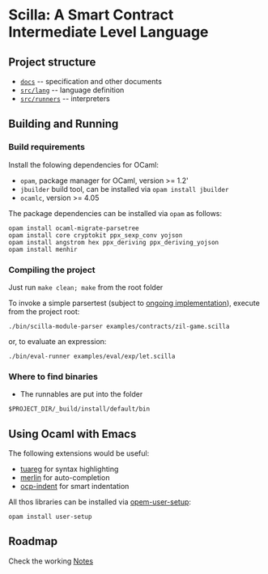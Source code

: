 # Scilla: A Smart Contract Intermediate Level Language

## Project structure

* [`docs`](./docs) -- specification and other documents 
* [`src/lang`](./src/lang) -- language definition
* [`src/runners`](./src/runners) -- interpreters

## Building and Running

### Build requirements

Install the folowing dependencies for OCaml:

* `opam`, package manager for OCaml, version >= 1.2'
* `jbuilder` build tool, can be installed via `opam install jbuilder`
* `ocamlc`, version >= 4.05

The package dependencies can be installed via `opam` as follows:

```
opam install ocaml-migrate-parsetree
opam install core cryptokit ppx_sexp_conv yojson
opam install angstrom hex ppx_deriving ppx_deriving_yojson
opam install menhir

```

### Compiling the project

Just run `make clean; make` from the root folder

To invoke a simple parsertest (subject to
[ongoing implementation](./ROADMAP.md)), execute from the project
root:

```
./bin/scilla-module-parser examples/contracts/zil-game.scilla 
```

or, to evaluate an expression:

```
./bin/eval-runner examples/eval/exp/let.scilla 
```

### Where to find binaries

* The runnables are put into the folder

```
$PROJECT_DIR/_build/install/default/bin
```

## Using Ocaml with Emacs

The following extensions would be useful:

* [tuareg](https://github.com/ocaml/tuareg) for syntax highlighting
* [merlin](https://github.com/ocaml/merlin/wiki/emacs-from-scratch) for auto-completion
* [ocp-indent](https://github.com/OCamlPro/ocp-indent) for smart indentation

All thos libraries can be installed via [opem-user-setup](https://github.com/OCamlPro/opam-user-setup):

```
opam install user-setup
```

## Roadmap

Check the working [Notes](./ROADMAP.md)

